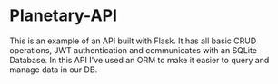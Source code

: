 # Planetary-API
This is an example of an API built with Flask. 
It has all basic CRUD operations, JWT authentication and communicates with an SQLite Database.
In this API I've used an ORM to make it easier to query and manage data in our DB.
